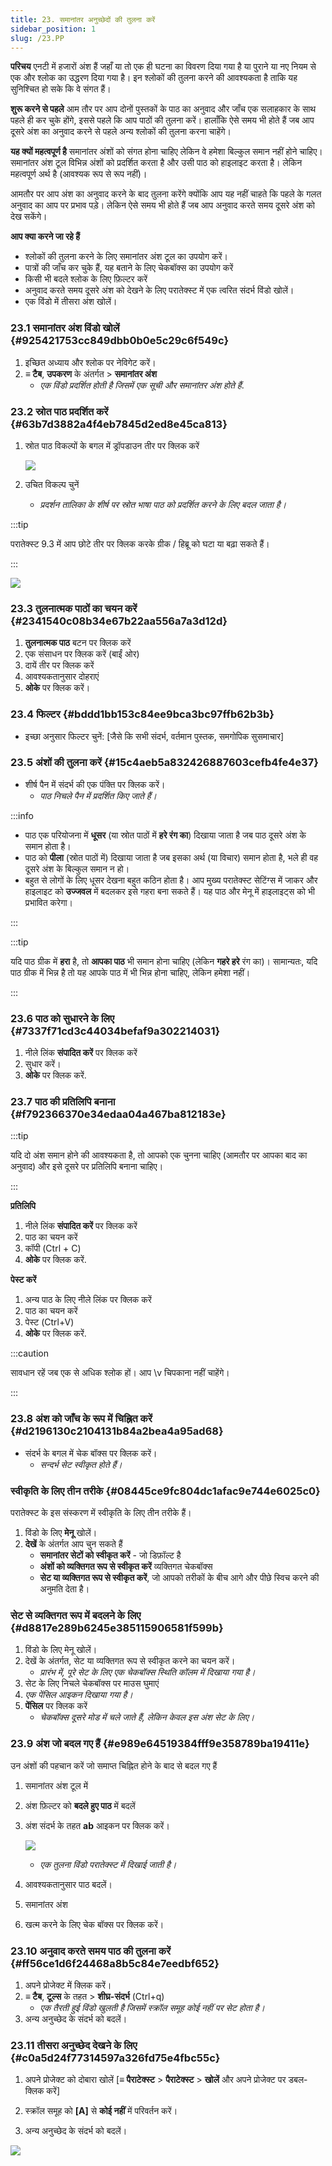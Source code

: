 ```yaml
---
title: 23. समानांतर अनुच्छेदों की तुलना करें
sidebar_position: 1
slug: /23.PP
---
```


**परिचय**
एनटी में हजारों अंश हैं जहाँ या तो एक ही घटना का विवरण दिया गया है या पुराने या नए नियम से एक और श्लोक का उद्धरण दिया गया है। इन श्लोकों की तुलना करने की आवश्यकता है ताकि यह सुनिश्चित हो सके कि वे संगत हैं।

**शुरू करने से पहले**
आम तौर पर आप दोनों पुस्तकों के पाठ का अनुवाद और जाँच एक सलाहकार के साथ पहले ही कर चुके होंगे, इससे पहले कि आप पाठों की तुलना करें। हालाँकि ऐसे समय भी होते हैं जब आप दूसरे अंश का अनुवाद करने से पहले अन्य श्लोकों की तुलना करना चाहेंगे।

**यह क्यों महत्वपूर्ण है**
समानांतर अंशों को संगत होना चाहिए लेकिन वे हमेशा बिल्कुल समान नहीं होने चाहिए। समानांतर अंश टूल विभिन्न अंशों को प्रदर्शित करता है और उसी पाठ को हाइलाइट करता है। लेकिन महत्वपूर्ण अर्थ है (आवश्यक रूप से रूप नहीं)।

आमतौर पर आप अंश का अनुवाद करने के बाद तुलना करेंगे क्योंकि आप यह नहीं चाहते कि पहले के गलत अनुवाद का आप पर प्रभाव पड़े। लेकिन ऐसे समय भी होते हैं जब आप अनुवाद करते समय दूसरे अंश को देख सकेंगे।

**आप क्या करने जा रहे हैं**

- श्लोकों की तुलना करने के लिए समानांतर अंश टूल का उपयोग करें।
- पात्रों की जाँच कर चुके हैं, यह बताने के लिए चेकबॉक्स का उपयोग करें
- किसी भी बदले श्लोक के लिए फ़िल्टर करें
- अनुवाद करते समय दूसरे अंश को देखने के लिए परातेक्स्ट में एक त्वरित संदर्भ विंडो खोलें।
- एक विंडो में तीसरा अंश खोलें।

### 23.1 समानांतर अंश विंडो खोलें {#925421753cc849dbb0b0e5c29c6f549c}

1. इच्छित अध्याय और श्लोक पर नेविगेट करें।
2. **≡ टैब**, **उपकरण** के अंतर्गत > **समानांतर अंश**
    - _एक विंडो प्रदर्शित होती है जिसमें एक सूची और समानांतर अंश होते हैं_.

### 23.2 स्रोत पाठ प्रदर्शित करें {#63b7d3882a4f4eb7845d2ed8e45ca813}

1. स्रोत पाठ विकल्पों के बगल में ड्रॉपडाउन तीर पर क्लिक करें

    ![](./586542551.png)

2. उचित विकल्प चुनें
    - _प्रदर्शन तालिका के शीर्ष पर स्रोत भाषा पाठ को प्रदर्शित करने के लिए बदल जाता है।_

:::tip

परातेक्स्ट 9.3 में आप छोटे तीर पर क्लिक करके ग्रीक / हिब्रू को घटा या बढ़ा सकते हैं।

:::

![](./406509394.png)

### 23.3 तुलनात्मक पाठों का चयन करें {#2341540c08b34e67b22aa556a7a3d12d}

1. **तुलनात्मक पाठ** बटन पर क्लिक करें
2. एक संसाधन पर क्लिक करें (बाईं ओर)
3. दायें तीर पर क्लिक करें
4. आवश्यकतानुसार दोहराएं
5. **ओके** पर क्लिक करें।

### 23.4 फिल्टर {#bddd1bb153c84ee9bca3bc97ffb62b3b}

- इच्छा अनुसार फिल्टर चुनें: [जैसे कि सभी संदर्भ, वर्तमान पुस्तक, समगोपिक सुसमाचार]

### 23.5 अंशों की तुलना करें {#15c4aeb5a832426887603cefb4fe4e37}

- शीर्ष पैन में संदर्भ की एक पंक्ति पर क्लिक करें।
    - _पाठ निचले पैन में प्रदर्शित किए जाते हैं।_

:::info

- पाठ एक परियोजना में **धूसर** (या स्रोत पाठों में **हरे रंग का**) दिखाया जाता है जब पाठ दूसरे अंश के समान होता है।
- पाठ को **पीला** (स्रोत पाठों में) दिखाया जाता है जब इसका अर्थ (या विचार) समान होता है, भले ही वह दूसरे अंश के बिल्कुल समान न हो।
- बहुत से लोगों के लिए धूसर देखना बहुत कठिन होता है। आप मुख्य परातेक्स्ट सेटिंग्स में जाकर और हाइलाइट को **उज्जवल** में बदलकर इसे गहरा बना सकते हैं। यह पाठ और मेनू में हाइलाइट्स को भी प्रभावित करेगा।

:::

:::tip

यदि पाठ ग्रीक में **हरा** है, तो **आपका पाठ** भी समान होना चाहिए (लेकिन **गहरे हरे** रंग का)।
सामान्यतः, यदि पाठ ग्रीक में भिन्न है तो यह आपके पाठ में भी भिन्न होना चाहिए, लेकिन हमेशा नहीं।

:::

### 23.6 पाठ को सुधारने के लिए {#7337f71cd3c44034befaf9a302214031}

1. नीले लिंक **संपादित करें** पर क्लिक करें
2. सुधार करें।
3. **ओके** पर क्लिक करें.

### 23.7 पाठ की प्रतिलिपि बनाना {#f792366370e34edaa04a467ba812183e}

:::tip

यदि दो अंश समान होने की आवश्यकता है, तो आपको एक चुनना चाहिए (आमतौर पर आपका बाद का अनुवाद) और इसे दूसरे पर प्रतिलिपि बनाना चाहिए।

:::

**प्रतिलिपि**

1. नीले लिंक **संपादित करें** पर क्लिक करें
2. पाठ का चयन करें
3. कॉपी (Ctrl + C)
4. **ओके** पर क्लिक करें.

**पेस्ट करें**

1. अन्य पाठ के लिए नीले लिंक पर क्लिक करें
2. पाठ का चयन करें
3. पेस्ट (Ctrl+V)
4. **ओके** पर क्लिक करें.

:::caution

सावधान रहें जब एक से अधिक श्लोक हों। आप \v चिपकाना नहीं चाहेंगे।

:::

### 23.8 अंश को जाँच के रूप में चिह्नित करें {#d2196130c2104131b84a2bea4a95ad68}

- संदर्भ के बगल में चेक बॉक्स पर क्लिक करें।
    - _सन्दर्भ सेट स्वीकृत होते हैं।_

### स्वीकृति के लिए तीन तरीके {#08445ce9fc804dc1afac9e744e6025c0}

परातेक्स्ट के इस संस्करण में स्वीकृति के लिए तीन तरीके हैं।

1. विंडो के लिए **मेनू** खोलें।
2. **देखें** के अंतर्गत आप चुन सकते हैं
    - **समानांतर सेटों को स्वीकृत करें** - जो डिफ़ॉल्ट है
    - **अंशों को व्यक्तिगत रूप से स्वीकृत करें** व्यक्तिगत चेकबॉक्स
    - **सेट या व्यक्तिगत रूप से स्वीकृत करें**, जो आपको तरीकों के बीच आगे और पीछे स्विच करने की अनुमति देता है।

### सेट से व्यक्तिगत रूप में बदलने के लिए {#d8817e289b6245e385115906581f599b}

1. विंडो के लिए मेनू खोलें।
2. देखें के अंतर्गत, सेट या व्यक्तिगत रूप से स्वीकृत करने का चयन करें।
    - _प्रारंभ में, पूरे सेट के लिए एक चेकबॉक्स स्थिति कॉलम में दिखाया गया है।_
3. सेट के लिए निचले चेकबॉक्स पर माउस घुमाएं
4. _एक पेंसिल आइकन दिखाया गया है।_
5. **पेंसिल** पर क्लिक करें
    - _चेकबॉक्स दूसरे मोड में चले जाते हैं, लेकिन केवल इस अंश सेट के लिए।_

### 23.9 अंश जो बदल गए हैं {#e989e64519384fff9e358789ba19411e}

उन अंशों की पहचान करें जो समाप्त चिह्नित होने के बाद से बदल गए हैं

1. समानांतर अंश टूल में
2. अंश फ़िल्टर को **बदले हुए पाठ** में बदलें
3. अंश संदर्भ के तहत **ab** आइकन पर क्लिक करें।

    ![](./1103066999.png)

    - _एक तुलना विंडो परातेक्स्ट में दिखाई जाती है।_
4. आवश्यकतानुसार पाठ बदलें।
5. समानांतर अंश
6. खत्म करने के लिए चेक बॉक्स पर क्लिक करें।

### 23.10 अनुवाद करते समय पाठ की तुलना करें {#ff56ce1d6f24468a8b5c84e7eedbf652}

1. अपने प्रोजेक्ट में क्लिक करें।
2. **≡ टैब**, **टूल्स** के तहत > **शीघ्र-संदर्भ** (Ctrl+q)
    - _एक तैरती हुई_ _विंडो_ _खुलती है जिसमें स्क्रॉल समूह कोई नहीं पर सेट होता है।_
3. अन्य अनुच्छेद के संदर्भ को बदलें।

### 23.11 तीसरा अनुच्छेद देखने के लिए {#c0a5d24f77314597a326fd75e4fbc55c}

<div class='notion-row'>
<div class='notion-column' style={{width: 'calc((100% - (min(32px, 4vw) * 1)) * 0.5)'}}>

1. अपने प्रोजेक्ट को दोबारा खोलें [**≡ पैराटेक्स्ट** > **पैराटेक्स्ट** > **खोलें** और अपने प्रोजेक्ट पर डबल-क्लिक करें]

2. स्क्रॉल समूह को **[A]** से **कोई नहीं** में परिवर्तन करें।

3. अन्य अनुच्छेद के संदर्भ को बदलें।

</div><div className='notion-spacer'></div>

<div class='notion-column' style={{width: 'calc((100% - (min(32px, 4vw) * 1)) * 0.5)'}}>

![](./1458375744.png)

</div><div className='notion-spacer'></div>
</div>

